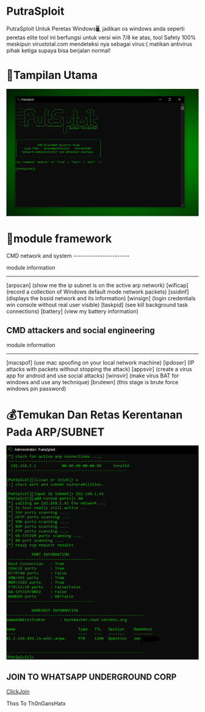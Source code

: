 # PutraSploit
PutraSploit Untuk Peretas Windows🖥️, jadikan os windows anda seperti peretas elite
tool ini berfungsi untuk versi win 7/8 ke atas, tool Safety 100% meskipun virustotal.com mendeteksi nya sebagai virus:(
matikan antivirus pihak ketiga supaya bisa berjalan normal!

<h1>📸Tampilan Utama</h1>
<p>
 <img src="putrasploit.PNG">
</p>
<h1>🦅module framework</h1>
<p>
CMD network and system
-----------------------

 module                     information
--------  ---------------------------------------------------
[arpscan] (show me the ip subnet is on the active arp network)
[wificap] (record a collection of Windows default mode network packets)
[ssidinf] (displays the bssid network and its information)
[winsign] (login credentials win console without real user visible)
[taskpid] (see kill background task connections)
[battery] (view my battery information)


CMD attackers and social engineering
-------------------------------------

 module                     information
--------  ---------------------------------------------------
[macspof] (use mac spoofing on your local network machine)
[ipdoser] (IP attacks with packets without stopping the attack)
[appsvir] (create a virus app for android and use social attacks)
[winsvir] (make virus BAT for windows and use any technique)
[brutewn] (this stage is brute force windows pin password)
</p>
<h1>💰Temukan Dan Retas Kerentanan Pada ARP/SUBNET</h1>
<p>
 <img src="snif4.PNG">
</p>
<h2>JOIN TO WHATSAPP UNDERGROUND CORP</h2>
<a href="https://chat.whatsapp.com/BNjYlGMhtaHEFMfmvQWYXR">ClickJoin</a>
<p>
 Thxs To Th0nGansHatx
</p>
